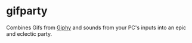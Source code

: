 # gifparty

Combines Gifs from [Giphy](http://giphy.com) and sounds from your PC's inputs into an
epic and eclectic party.